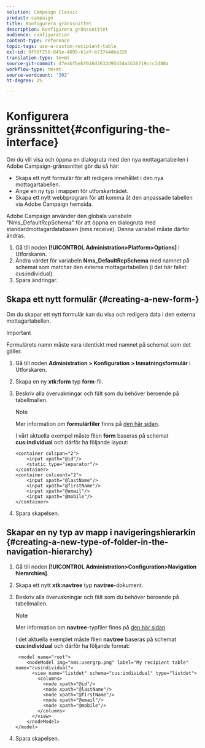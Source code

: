```yaml
---
solution: Campaign Classic
product: campaign
title: Konfigurera gränssnittet
description: Konfigurera gränssnittet
audience: configuration
content-type: reference
topic-tags: use-a-custom-recipient-table
exl-id: 9f50f258-845e-4895-b1ef-b73744dea326
translation-type: tm+mt
source-git-commit: d7eabfbebf016d2632d95d34a5b36719ccc1d88a
workflow-type: tm+mt
source-wordcount: '303'
ht-degree: 2%

---
```


# Konfigurera gränssnittet{#configuring-the-interface}

Om du vill visa och öppna en dialogruta med den nya mottagartabellen i Adobe Campaign-gränssnittet gör du så här:

* Skapa ett nytt formulär för att redigera innehållet i den nya mottagartabellen.
* Ange en ny typ i mappen för utforskarträdet.
* Skapa ett nytt webbprogram för att komma åt den anpassade tabellen via Adobe Campaign hemsida.

Adobe Campaign använder den globala variabeln &quot;Nms_DefaultRcpSchema&quot; för att öppna en dialogruta med standardmottagardatabasen (nms:receive). Denna variabel måste därför ändras.

1. Gå till noden **[!UICONTROL Administration>Platform>Options]** i Utforskaren.
1. Ändra värdet för variabeln **Nms_DefaultRcpSchema** med namnet på schemat som matchar den externa mottagartabellen (i det här fallet: cus:individual).
1. Spara ändringar.

## Skapa ett nytt formulär {#creating-a-new-form-}

Om du skapar ett nytt formulär kan du visa och redigera data i den externa mottagartabellen.

>[!IMPORTANT]
>
>Formulärets namn måste vara identiskt med namnet på schemat som det gäller.

1. Gå till noden **Administration > Konfiguration > Inmatningsformulär** i Utforskaren.
1. Skapa en ny **xtk:form** typ **form**-fil.
1. Beskriv alla övervakningar och fält som du behöver beroende på tabellmallen.

   >[!NOTE]
   >
   >Mer information om **formulärfiler** finns på [den här sidan](../../configuration/using/identifying-a-form.md).

   I vårt aktuella exempel måste filen **form** baseras på schemat **cus:individual** och därför ha följande layout:

   ```
   <container colspan="2">
       <input xpath="@id"/>
       <static type="separator"/>
   </container>
   <container colcount="2">
       <input xpath="@lastName"/>
       <input xpath="@firstName"/>
       <input xpath="@email"/>
       <input xpath="@mobile"/>
   </container> 
   ```

1. Spara skapelsen.

## Skapar en ny typ av mapp i navigeringshierarkin {#creating-a-new-type-of-folder-in-the-navigation-hierarchy}

1. Gå till noden **[!UICONTROL Administration>Configuration>Navigation hierarchies]**.
1. Skapa ett nytt **xtk:navtree** typ **navtree**-dokument.
1. Beskriv alla övervakningar och fält som du behöver beroende på tabellmallen.

   >[!NOTE]
   >
   >Mer information om **navtree**-typfiler finns på [den här sidan](../../platform/using/adobe-campaign-explorer.md#about-navigation-hierarchy).

   I det aktuella exemplet måste filen **navtree** baseras på schemat **cus:individual** och därför ha följande format:

   ```
    <model name="root">
       <nodeModel img="nms:usergrp.png" label="My recipient table" name="cusindividual">
         <view name="listdet" schema="cus:individual" type="listdet">
           <columns>
             <node xpath="@id"/>
             <node xpath="@lastName"/>
             <node xpath="@firstName"/>
             <node xpath="@email"/>
             <node xpath="@mobile"/>
           </columns>
         </view>
       </nodeModel>
   </model>
   ```

1. Spara skapelsen.

